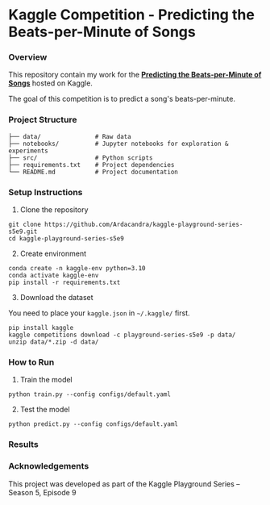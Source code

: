 # Kaggle Competition - Predicting the Beats-per-Minute of Songs

### Overview

This repository contain my work for the [**Predicting the Beats-per-Minute of Songs**](https://www.kaggle.com/competitions/playground-series-s5e9/overview) hosted on Kaggle.

The goal of this competition is to predict a song's beats-per-minute.

### Project Structure

```
├── data/               # Raw data
├── notebooks/          # Jupyter notebooks for exploration & experiments
├── src/                # Python scripts
├── requirements.txt    # Project dependencies
└── README.md           # Project documentation
```

### Setup Instructions

1. Clone the repository

```
git clone https://github.com/Ardacandra/kaggle-playground-series-s5e9.git
cd kaggle-playground-series-s5e9
```

2. Create environment

```
conda create -n kaggle-env python=3.10
conda activate kaggle-env
pip install -r requirements.txt
```

3. Download the dataset 

You need to place your `kaggle.json` in `~/.kaggle/` first.

```
pip install kaggle
kaggle competitions download -c playground-series-s5e9 -p data/
unzip data/*.zip -d data/
```

### How to Run

1. Train the model

```
python train.py --config configs/default.yaml
```

2. Test the model

```
python predict.py --config configs/default.yaml
```

### Results

### Acknowledgements

This project was developed as part of the Kaggle Playground Series – Season 5, Episode 9